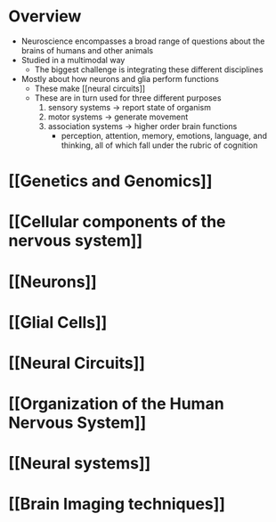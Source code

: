 # Overview
- Neuroscience encompasses a broad range of questions about the brains of humans and other animals
- Studied in a multimodal way
	- The biggest challenge is integrating these different disciplines
- Mostly about how neurons and glia perform functions
	- These make [[neural circuits]]
	- These are in turn used for three different purposes
		1. sensory systems -> report state of organism
		2. motor systems -> generate movement
		3. association systems -> higher order brain functions
			- perception, attention, memory, emotions, language, and thinking, all of which fall under the rubric of cognition
# [[Genetics and Genomics]]
# [[Cellular components of the nervous system]]

# [[Neurons]]
# [[Glial Cells]]
# [[Neural Circuits]]
# [[Organization of the Human Nervous System]]

# [[Neural systems]]
# [[Brain Imaging techniques]]
